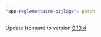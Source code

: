 ```yaml
---
"app-reglementaire-bijlage": patch
---
```


Update frontend to version [9.10.4](https://github.com/lblod/frontend-reglementaire-bijlage/releases/tag/v9.10.4)
